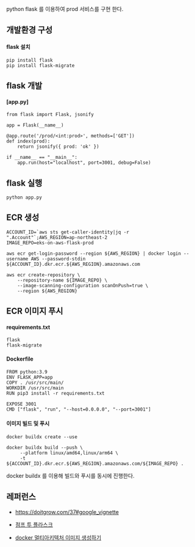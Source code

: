 python flask 를 이용하여 prod 서비스를 구현 한다.

## 개발환경 구성 ##
#### flask 설치 ####
```
pip install flask
pip install flask-migrate
```

## flask 개발 ##
#### [app.py] ####
```
from flask import Flask, jsonify

app = Flask(__name__)

@app.route('/prod/<int:prod>', methods=['GET'])
def index(prod):
    return jsonify({ prod: 'ok' })

if __name__ == "__main__":
    app.run(host="localhost", port=3001, debug=False)
```

## flask 실행 ##
```
python app.py
```

## ECR 생성 ##
```
ACCOUNT_ID=`aws sts get-caller-identity|jq -r ".Account"`;AWS_REGION=ap-northeast-2
IMAGE_REPO=eks-on-aws-flask-prod

aws ecr get-login-password --region ${AWS_REGION} | docker login --username AWS --password-stdin ${ACCOUNT_ID}.dkr.ecr.${AWS_REGION}.amazonaws.com

aws ecr create-repository \
    --repository-name ${IMAGE_REPO} \
    --image-scanning-configuration scanOnPush=true \
    --region ${AWS_REGION}
```

## ECR 이미지 푸시 ##

#### requirements.txt ####
```
flask
flask-migrate
```

#### Dockerfile ####
```
FROM python:3.9
ENV FLASK_APP=app
COPY . /usr/src/main/
WORKDIR /usr/src/main
RUN pip3 install -r requirements.txt

EXPOSE 3001
CMD ["flask", "run", "--host=0.0.0.0", "--port=3001"]
```

#### 이미지 빌드 및 푸시 ####
```
docker buildx create --use

docker buildx build --push \
     --platform linux/amd64,linux/arm64 \
     -t ${ACCOUNT_ID}.dkr.ecr.${AWS_REGION}.amazonaws.com/${IMAGE_REPO} .
```
docker buildx 를 이용해 빌드와 푸시를 동시에 진행한다.

## 레퍼런스 ##

* https://doitgrow.com/37#google_vignette

* [점프 투 플라스크](https://wikidocs.net/book/4542)

* [docker 멀티아키텍처 이미지 생성하기](https://velog.io/@baeyuna97/exec-user-process-caused-exec-format-error-%EC%97%90%EB%9F%AC%ED%95%B4%EA%B2%B0)
